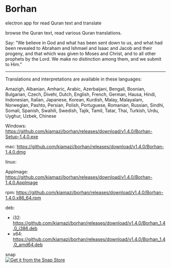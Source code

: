 # Borhan

electron app for read Quran text and translate

browse the Quran text, read various Quran translations.

Say: "We believe in God and what has been sent down to us, and what had been revealed to Abraham and Ishmael and Isaac and Jacob and their progeny, and that which was given to Moses and Christ, and to all other prophets by the Lord. We make no distinction among them, and we submit to Him."

---

Translations and interpretations are available in these languages:

Amazigh, Albanian, Amharic, Arabic, Azerbaijani, Bengali, Bosnian, Bulgarian, Czech, Divehi, Dutch, English, French, German, Hausa, Hindi, Indonesian, Italian, Japanese, Korean, Kurdish, Malay, Malayalam, Norwegian, Pashto, Persian, Polish, Portuguese, Romanian, Russian, Sindhi, Somali, Spanish, Swahili, Swedish, Tajik, Tamil, Tatar, Thai, Turkish, Urdu, Uyghur, Uzbek, Chinese

Windows: https://github.com/kiamazi/borhan/releases/download/v1.4.0/Borhan-Setup-1.4.0.exe

mac: https://github.com/kiamazi/borhan/releases/download/v1.4.0/Borhan-1.4.0.dmg

linux:

AppImage: https://github.com/kiamazi/borhan/releases/download/v1.4.0/Borhan-1.4.0.AppImage

rpm: https://github.com/kiamazi/borhan/releases/download/v1.4.0/Borhan-1.4.0.x86_64.rpm

deb:
- i32: https://github.com/kiamazi/borhan/releases/download/v1.4.0/Borhan_1.4.0_i386.deb
- x64: https://github.com/kiamazi/borhan/releases/download/v1.4.0/Borhan_1.4.0_amd64.deb

snap  
[![Get it from the Snap Store](https://snapcraft.io/static/images/badges/en/snap-store-white.svg)](https://snapcraft.io/borhan)

